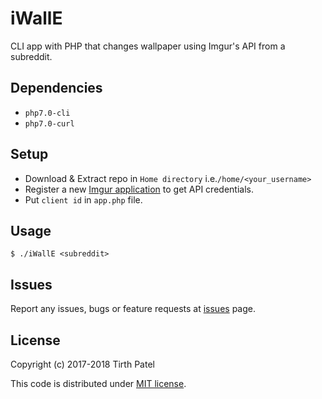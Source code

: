 # iWallE
CLI app with PHP that changes wallpaper using Imgur's API from a subreddit.


## Dependencies
* ```php7.0-cli```
* ```php7.0-curl```


## Setup
* Download & Extract repo in ```Home directory``` i.e.```/home/<your_username>```
* Register a new [Imgur application](https://api.imgur.com/oauth2/addclient) to get API credentials.
* Put ```client id``` in ```app.php``` file.


## Usage
```$ ./iWallE <subreddit>```


## Issues
Report any issues, bugs or feature requests at [issues](https://github.com/piedcipher/iWallE/issues) page.


## License
Copyright (c) 2017-2018 Tirth Patel

This code is distributed under [MIT license](https://github.com/piedcipher/iWallE/blob/master/LICENSE).
